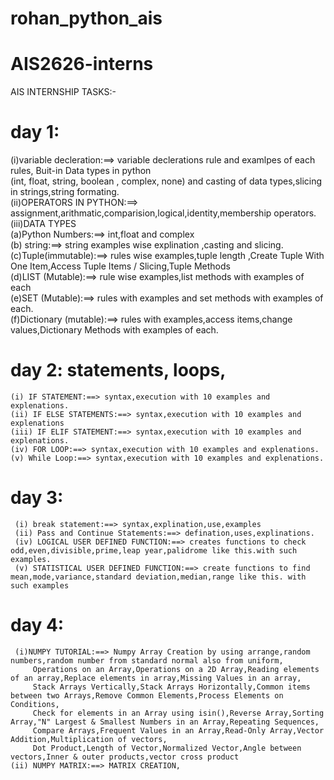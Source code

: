 # rohan_python_ais
# AIS2626-interns
AIS INTERNSHIP TASKS:-
# day 1:
 (i)variable decleration:==> variable declerations rule and examlpes of each rules, Buit-in Data types in python       
      (int, float, string, boolean , complex, none) and casting of data types,slicing in strings,string formating.   
 (ii)OPERATORS IN PYTHON:==> assignment,arithmatic,comparision,logical,identity,membership operators.  
 (iii)DATA TYPES    
        (a)Python Numbers:==> int,float and complex    
        (b) string:==> string examples wise explination ,casting and slicing.    
        (c)Tuple(immutable):==> rules wise examples,tuple length ,Create Tuple With One Item,Access Tuple Items / Slicing,Tuple Methods     
        (d)LIST (Mutable):==> rule wise examples,list methods with  examples of each     
        (e)SET (Mutable):==> rules with examples and set methods with examples of each.     
        (f)Dictionary (mutable):==> rules with examples,access items,change values,Dictionary Methods with examples of each.    
# day 2: statements, loops,                          
    (i) IF STATEMENT:==> syntax,execution with 10 examples and explenations.     
    (ii) IF ELSE STATEMENTS:==> syntax,execution with 10 examples and explenations      
    (iii) IF ELIF STATEMENT:==> syntax,execution with 10 examples and explenations.        
    (iv) FOR LOOP:==> syntax,execution with 10 examples and explenations.    
    (v) While Loop:==> syntax,execution with 10 examples and explenations.    
# day 3:     
     (i) break statement:==> syntax,explination,use,examples      
     (ii) Pass and Continue Statements:==> defination,uses,explinations.       
     (iv) LOGICAL USER DEFINED FUNCTION:==> creates functions to check odd,even,divisible,prime,leap year,palidrome like this.with such examples.     
     (v) STATISTICAL USER DEFINED FUNCTION:==> create functions to find mean,mode,variance,standard deviation,median,range like this. with such examples      
# day 4:  
     (i)NUMPY TUTORIAL:==> Numpy Array Creation by using arrange,random numbers,random number from standard normal also from uniform,      
         Operations on an Array,Operations on a 2D Array,Reading elements of an array,Replace elements in array,Missing Values in an array,       
         Stack Arrays Vertically,Stack Arrays Horizontally,Common items between two Arrays,Remove Common Elements,Process Elements on Conditions,       
         Check for elements in an Array using isin(),Reverse Array,Sorting Array,"N" Largest & Smallest Numbers in an Array,Repeating Sequences,       
         Compare Arrays,Frequent Values in an Array,Read-Only Array,Vector Addition,Multiplication of vectors,            
         Dot Product,Length of Vector,Normalized Vector,Angle between vectors,Inner & outer products,vector cross product      
    (ii) NUMPY MATRIX:==> MATRIX CREATION,

         
